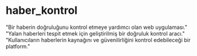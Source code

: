 # haber_kontrol
"Bir haberin doğruluğunu kontrol etmeye yardımcı olan web uygulaması."  "Yalan haberleri tespit etmek için geliştirilmiş bir doğruluk kontrol aracı."  "Kullanıcıların haberlerin kaynağını ve güvenilirliğini kontrol edebileceği bir platform."
